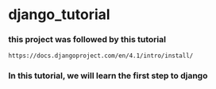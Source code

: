 # django_tutorial

### this project was followed by this tutorial
`https://docs.djangoproject.com/en/4.1/intro/install/`

### In this tutorial, we will learn the first step to django